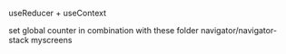 useReducer + useContext

set global counter in combination with these
folder navigator/navigator-stack 
myscreens